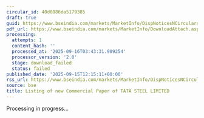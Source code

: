 ```yaml
---
circular_id: 40d0986da5179385
draft: true
guid: https://www.bseindia.com/markets/MarketInfo/DispNoticesNCirculars.aspx?Noticeid={163A4546-750C-4A90-8A62-470656FF91C1}&noticeno=20250915-38&dt=09/15/2025&icount=38&totcount=81&flag=0
pdf_url: https://www.bseindia.com/markets/MarketInfo/DownloadAttach.aspx?id=20250915-38&attachedId=
processing:
  attempts: 1
  content_hash: ''
  processed_at: '2025-09-16T03:43:31.909254'
  processor_version: '2.0'
  stage: download_failed
  status: failed
published_date: '2025-09-15T12:15:11+00:00'
rss_url: https://www.bseindia.com/markets/MarketInfo/DispNoticesNCirculars.aspx?Noticeid={163A4546-750C-4A90-8A62-470656FF91C1}&noticeno=20250915-38&dt=09/15/2025&icount=38&totcount=81&flag=0
source: bse
title: Listing of new Commercial Paper of TATA STEEL LIMITED
---
```


Processing in progress...